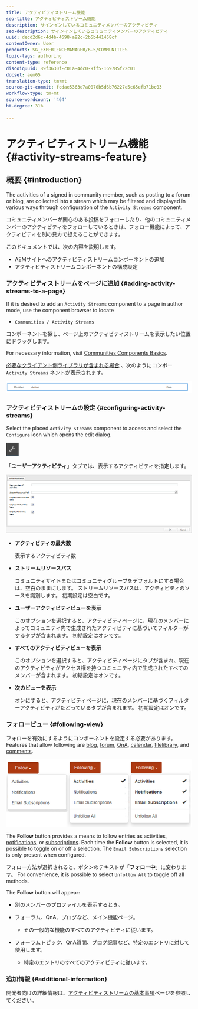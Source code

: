 ```yaml
---
title: アクティビティストリーム機能
seo-title: アクティビティストリーム機能
description: サインインしているコミュニティメンバーのアクティビティ
seo-description: サインインしているコミュニティメンバーのアクティビティ
uuid: decd2d6c-4d4b-4698-a92c-2b5b441458cf
contentOwner: User
products: SG_EXPERIENCEMANAGER/6.5/COMMUNITIES
topic-tags: authoring
content-type: reference
discoiquuid: 89f3630f-c01a-4dc0-9ff5-169785f22c01
docset: aem65
translation-type: tm+mt
source-git-commit: fcdae5363e7a0070b5d6b76227e5c65efb71bc03
workflow-type: tm+mt
source-wordcount: '464'
ht-degree: 31%

---
```



# アクティビティストリーム機能 {#activity-streams-feature}

## 概要 {#introduction}

The activities of a signed in community member, such as posting to a forum or blog, are collected into a stream which may be filtered and displayed in various ways through configuration of the `Activity Streams` component.

コミュニティメンバーが関心のある投稿をフォローしたり、他のコミュニティメンバーのアクティビティをフォローしているときは、フォロー機能によって、アクティビティを別の見方で捉えることができます。

このドキュメントでは、次の内容を説明します。

* AEMサイトへのアクティビティストリームコンポーネントの追加
* アクティビティストリームコンポーネントの構成設定

### アクティビティストリームをページに追加 {#adding-activity-streams-to-a-page}

If it is desired to add an `Activity Streams` component to a page in author mode, use the component browser to locate

* `Communities / Activity Streams`

コンポーネントを探し、ページ上のアクティビティストリームを表示したい位置にドラッグします。

For necessary information, visit [Communities Components Basics](/help/communities/basics.md).

[必要なクライアント側ライブラリが含まれる場合](/help/communities/essentials-activities.md#essentials-for-client-side) 、次のようにコンポー `Activity Streams` ネントが表示されます。

![アクティビティ流](assets/activity-component.png)

### アクティビティストリームの設定 {#configuring-activity-streams}

Select the placed `Activity Streams` component to access and select the `Configure` icon which opens the edit dialog.

![設定](assets/configure-new.png)

「**ユーザーアクティビティ**」タブでは、表示するアクティビティを指定します。

![ユーザーアクティビティ](assets/user-activities.png)

* **アクティビティの最大数**

   表示するアクティビティ数

* **ストリームリソースパス**

   コミュニティサイトまたはコミュニティグループをデフォルトにする場合は、空白のままにします。 ストリームリソースパスは、アクティビティのソースを識別します。 初期設定は空白です。

* **ユーザーアクティビティビューを表示**

   このオプションを選択すると、アクティビティページに、現在のメンバーによってコミュニティ内で生成されたアクティビティに基づいてフィルターがするタブが含まれます。 初期設定はオンです。

* **すべてのアクティビティビューを表示**

   このオプションを選択すると、アクティビティページにタブが含まれ、現在のアクティビティがアクセス権を持つコミュニティ内で生成されたすべてのメンバーが含まれます。 初期設定はオンです。

* **次のビューを表示**

   オンにすると、アクティビティページに、現在のメンバーに基づくフィルターアクティビティがたどっているタブが含まれます。 初期設定はオンです。

### フォロービュー {#following-view}

フォローを有効にするようにコンポーネントを設定する必要があります。Features that allow following are [blog](/help/communities/blog-feature.md), [forum](/help/communities/forum.md), [QnA](/help/communities/working-with-qna.md), [calendar](/help/communities/calendar.md), [filelibrary](/help/communities/file-library.md), and [comments](/help/communities/comments.md).

![後続表示](assets/following-activities.png)

The **Follow** button provides a means to follow entries as activities, [notifications](/help/communities/notifications.md), or [subscriptions](/help/communities/subscriptions.md). Each time the **Follow** button is selected, it is possible to toggle on or off a selection. The `Email Subscriptions` selection is only present when configured.

フォロー方法が選択されると、ボタンのテキストが「**フォロー中**」に変わります。 For convenience, it is possible to select `Unfollow All` to toggle off all methods.

The **Follow** button will appear:

* 別のメンバーのプロファイルを表示するとき。
* フォーラム、QnA、ブログなど、メイン機能ページ。

   * その一般的な機能のすべてのアクティビティに従います。

* フォーラムトピック、QnA質問、ブログ記事など、特定のエントリに対して使用します。

   * 特定のエントリのすべてのアクティビティに従います。

### 追加情報 {#additional-information}

開発者向けの詳細情報は、[アクティビティストリームの基本事項](/help/communities/essentials-activities.md)ページを参照してください。
